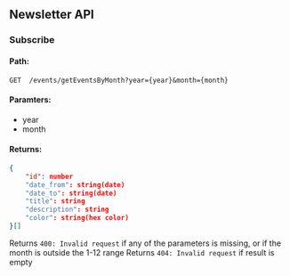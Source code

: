 ## Newsletter API

### Subscribe
#### Path:
`GET  /events/getEventsByMonth?year={year}&month={month}`
#### Paramters:
- year
- month
#### Returns:
```json
{
	"id": number
	"date_from": string(date)
	"date_to": string(date)
	"title": string
	"description": string
	"color": string(hex color)
}[]
```
Returns `400: Invalid request` if any of the parameters is missing, or if the month is outside the 1-12 range
Returns `404: Invalid request` if result is empty